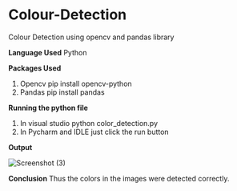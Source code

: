 # Colour-Detection
Colour Detection using opencv and pandas library

**Language Used**
    Python
    
**Packages Used**
  1. Opencv pip install opencv-python
  2. Pandas pip install pandas

**Running the python file**
  1. In visual studio python color_detection.py
  2. In Pycharm and IDLE just click the run button
  
**Output**


![Screenshot (3)](https://user-images.githubusercontent.com/64580426/121649148-e4b6ab00-cab5-11eb-9513-17c5d368ad03.png)

**Conclusion**
    Thus the colors in the images were detected correctly.
